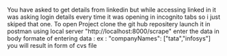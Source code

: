 
You have asked to get details from linkedin but while accessing linked in it was asking login details every time it was opening in incognito tabs so i just skiped that one.
To open Project clone the git hub repositery 
launch it in postman using local server "http://localhost:8000/scrape"
enter the data in body formate of entering data : ex : "companyNames": ["tata","infosys"]
you will result in form of cvs file
